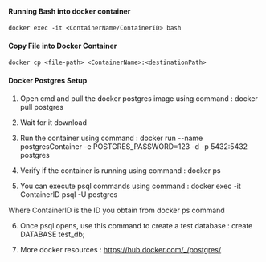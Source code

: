 #### Running Bash into docker container
```docker exec -it <ContainerName/ContainerID> bash```

#### Copy File into Docker Container
```docker cp <file-path> <ContainerName>:<destinationPath>```


#### Docker Postgres Setup

1. Open cmd and pull the docker postgres image using command : docker pull postgres

2. Wait for it download

3. Run the container using command : docker run --name postgresContainer -e POSTGRES_PASSWORD=123 -d -p 5432:5432 postgres

4. Verify if the container is running using command : docker ps

5. You can execute psql commands using command : docker exec -it ContainerID psql -U postgres

Where ContainerID is the ID you obtain from docker ps command

6. Once psql opens, use this command to create a test database : create DATABASE test_db;

7. More docker resources : https://hub.docker.com/_/postgres/
